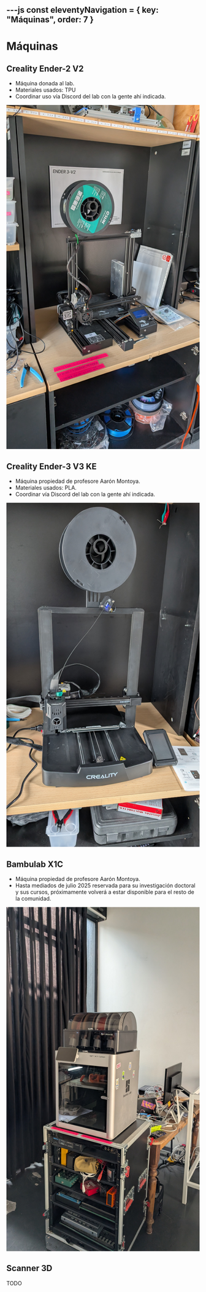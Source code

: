 ---js
const eleventyNavigation = {
 key: "Máquinas",
 order: 7
}
---

# Máquinas

## Creality Ender-2 V2

* Máquina donada al lab.
* Materiales usados: TPU
* Coordinar uso vía Discord del lab con la gente ahí indicada.

![máquina Creality Ender-2 v2](./imagenes/maquina-ender-2-v2.jpg)

## Creality Ender-3 V3 KE

* Máquina propiedad de profesore Aarón Montoya.
* Materiales usados: PLA.
* Coordinar vía Discord del lab con la gente ahí indicada.

![máquina Creality Ender-3 v3 KE](./imagenes/maquina-ender-v3-ke.jpg)

## Bambulab X1C

* Máquina propiedad de profesore Aarón Montoya.
* Hasta mediados de julio 2025 reservada para su investigación doctoral y sus cursos, próximamente volverá a estar disponible para el resto de la comunidad.

![máquina Bambu Lab X1-Carbon](./imagenes/maquina-bambulab-x1c.jpg)

## Scanner 3D

TODO
